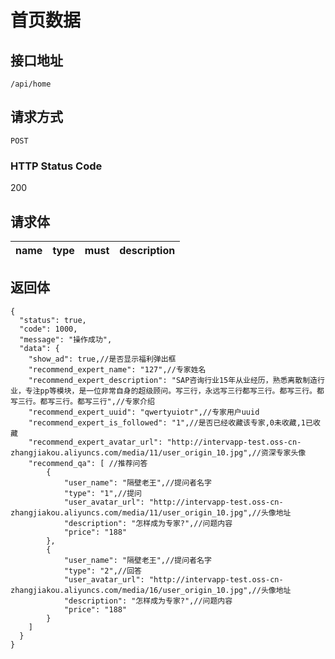 # 首页数据

## 接口地址

`/api/home`

## 请求方式

`POST`

### HTTP Status Code

200

## 请求体

| name     | type     | must     | description |
|----------|:--------:|:--------:|:--------:|



## 返回体

```json5
{
  "status": true,
  "code": 1000,
  "message": "操作成功",
  "data": {
    "show_ad": true,//是否显示福利弹出框
    "recommend_expert_name": "127",//专家姓名
    "recommend_expert_description": "SAP咨询行业15年从业经历，熟悉离散制造行业，专注pp等模块，是一位非常自身的超级顾问。写三行，永远写三行都写三行。都写三行。都写三行。都写三行。都写三行",//专家介绍
    "recommend_expert_uuid": "qwertyuiotr",//专家用户uuid
    "recommend_expert_is_followed": "1",//是否已经收藏该专家,0未收藏,1已收藏
    "recommend_expert_avatar_url": "http://intervapp-test.oss-cn-zhangjiakou.aliyuncs.com/media/11/user_origin_10.jpg",//资深专家头像
    "recommend_qa": [ //推荐问答
        {
            "user_name": "隔壁老王",//提问者名字
            "type": "1",//提问
            "user_avatar_url": "http://intervapp-test.oss-cn-zhangjiakou.aliyuncs.com/media/11/user_origin_10.jpg",//头像地址
            "description": "怎样成为专家?",//问题内容
            "price": "188"
        },
        {
            "user_name": "隔壁老王",//提问者名字
            "type": "2",//回答
            "user_avatar_url": "http://intervapp-test.oss-cn-zhangjiakou.aliyuncs.com/media/16/user_origin_10.jpg",//头像地址
            "description": "怎样成为专家?",//问题内容
            "price": "188"
        }
    ]
  }
}
``` 
